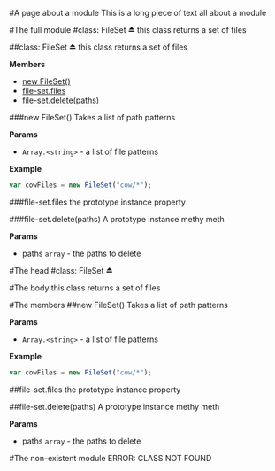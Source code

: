 #A page about a module
This is a long piece of text all about a module

#The full module
<a name="module_file-set"></a>
#class: FileSet ⏏
this class returns a set of files

<a name="module_file-set"></a>
##class: FileSet ⏏
this class returns a set of files

**Members**

* [new FileSet()](#module_file-set)
* [file-set.files](#module_file-set#files)
* [file-set.delete(paths)](#module_file-set#delete)

<a name="module_file-set"></a>
###new FileSet()
Takes a list of path patterns

**Params**

-  `Array.<string>` - a list of file patterns

**Example**  
```js
var cowFiles = new FileSet("cow/*");
```

<a name="module_file-set#files"></a>
###file-set.files
the prototype instance property

<a name="module_file-set#delete"></a>
###file-set.delete(paths)
A prototype instance methy meth

**Params**

- paths `array` - the paths to delete



#The head
<a name="module_file-set"></a>
#class: FileSet ⏏


#The body
this class returns a set of files



#The members
<a name="module_file-set"></a>
##new FileSet()
Takes a list of path patterns

**Params**

-  `Array.<string>` - a list of file patterns

**Example**  
```js
var cowFiles = new FileSet("cow/*");
```

<a name="module_file-set#files"></a>
##file-set.files
the prototype instance property

<a name="module_file-set#delete"></a>
##file-set.delete(paths)
A prototype instance methy meth

**Params**

- paths `array` - the paths to delete



#The non-existent module
ERROR: CLASS NOT FOUND